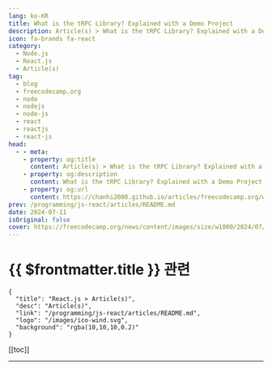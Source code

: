 ```yaml
---
lang: ko-KR
title: What is the tRPC Library? Explained with a Demo Project
description: Article(s) > What is the tRPC Library? Explained with a Demo Project
icon: fa-brands fa-react
category: 
  - Node.js
  - React.js
  - Article(s)
tag: 
  - blog
  - freecodecamp.org
  - node
  - nodejs
  - node-js
  - react
  - reactjs
  - react-js
head:
  - - meta:
    - property: og:title
      content: Article(s) > What is the tRPC Library? Explained with a Demo Project
    - property: og:description
      content: What is the tRPC Library? Explained with a Demo Project
    - property: og:url
      content: https://chanhi2000.github.io/articles/freecodecamp.org/what-is-trpc.html
prev: /programming/js-react/articles/README.md
date: 2024-07-11
isOriginal: false
cover: https://freecodecamp.org/news/content/images/size/w1000/2024/07/trpc-image.png
---
```


# {{ $frontmatter.title }} 관련

```component VPCard
{
  "title": "React.js > Article(s)",
  "desc": "Article(s)",
  "link": "/programming/js-react/articles/README.md",
  "logo": "/images/ico-wind.svg",
  "background": "rgba(10,10,10,0.2)"
}
```

[[toc]]

---

<SiteInfo
  name="What is the tRPC Library? Explained with a Demo Project"
  desc="For a while now, I've been noticing a technology named tRPC that's cited in many modern tech stacks, including T3. But I didn't know what it was or why it had become so popular. So I began researching and learning about it. I didn't know what it..."
  url="https://freecodecamp.org/news/what-is-trpc/"
  logo="https://cdn.freecodecamp.org/universal/favicons/favicon.ico"
  preview="https://freecodecamp.org/news/content/images/size/w1000/2024/07/trpc-image.png"/>

<!-- TODO: 작성 -->

